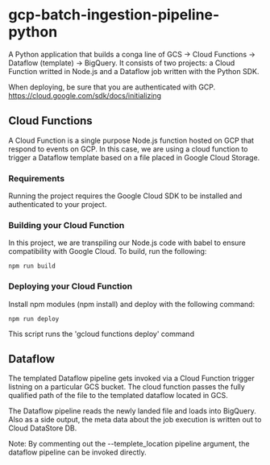 # gcp-batch-ingestion-pipeline-python
A Python application that builds a conga line of GCS -> Cloud Functions -> Dataflow (template) -> BigQuery. It consists of two projects: a Cloud Function writted in Node.js and a Dataflow job written with the Python SDK.

When deploying, be sure that you are authenticated with GCP. https://cloud.google.com/sdk/docs/initializing

## Cloud Functions

A Cloud Function is a single purpose Node.js function hosted on GCP that respond to events on GCP. In this case, we are using a cloud function to trigger a Dataflow template based on a file placed in Google Cloud Storage.

### Requirements

Running the project requires the Google Cloud SDK to be installed and authenticated to your project.

### Building your Cloud Function

In this project, we are transpiling our Node.js code with babel to ensure compatibility with Google Cloud. To build, run the following:

    npm run build

### Deploying your Cloud Function

Install npm modules (npm install) and deploy with the following command:

    npm run deploy

This script runs the 'gcloud functions deploy' command    

## Dataflow 

The templated Dataflow pipeline gets invoked via a Cloud Function trigger listning on a particular GCS bucket. The cloud function passes the fully qualified path of the file to the templated dataflow located in GCS. 

The Dataflow pipeline reads the newly landed file and loads into BigQuery. Also as a side output, the meta data about the job execution is written out to Cloud DataStore DB.

Note: By commenting out the --templete_location pipeline argument, the dataflow pipeline can be invoked directly.
